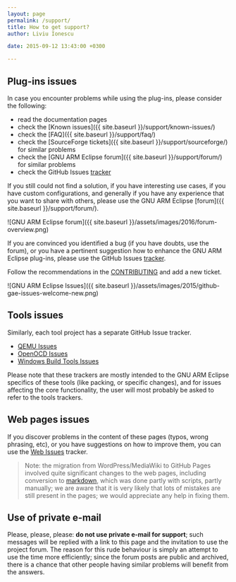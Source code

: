 ```yaml
---
layout: page
permalink: /support/
title: How to get support?
author: Liviu Ionescu

date: 2015-09-12 13:43:00 +0300

---
```


## Plug-ins issues

In case you encounter problems while using the plug-ins, please consider the following:

* read the documentation pages
* check the [Known issues]({{ site.baseurl }}/support/known-issues/)
* check the [FAQ]({{ site.baseurl }}/support/faq/)
* check the [SourceForge tickets]({{ site.baseurl }}/support/sourceforge/) for similar problems
* check the [GNU ARM Eclipse forum]({{ site.baseurl }}/support/forum/) for similar problems
* check the GitHub Issues [tracker](https://github.com/gnuarmeclipse/plug-ins/issues/)

If you still could not find a solution, if you have interesting use cases, if you have custom configurations, and generally if you have any experience that you want to share with others, please use the GNU ARM Eclipse [forum]({{ site.baseurl }}/support/forum/).

![GNU ARM Eclipse forum]({{ site.baseurl }}/assets/images/2016/forum-overview.png)

If you are convinced you identified a bug (if you have doubts, use the forum), or you have a pertinent suggestion how to enhance the GNU ARM Eclipse plug-ins, please use the GitHub Issues [tracker](https://github.com/gnuarmeclipse/plug-ins/issues/).

Follow the recommendations in the  [CONTRIBUTING](https://github.com/gnuarmeclipse/plug-ins/blob/develop/CONTRIBUTING.md) and add a new ticket.

![GNU ARM Eclipse Issues]({{ site.baseurl }}/assets/images/2015/github-gae-issues-welcome-new.png)

## Tools issues

Similarly, each tool project has a separate GitHub Issue tracker.

* [QEMU Issues](https://github.com/gnuarmeclipse/qemu/issues/)
* [OpenOCD Issues](https://github.com/gnuarmeclipse/openocd/issues/)
* [Windows Build Tools Issues](https://github.com/gnuarmeclipse/windows-build-tools/issues/)

Please note that these trackers are mostly intended to the GNU ARM Eclipse specifics of these tools (like packing, or specific changes), and for issues affecting the core functionality, the user will most probably be asked to refer to the tools trackers.

## Web pages issues

If you discover problems in the content of these pages (typos, wrong phrasing, etc), or you have suggestions on how to improve them, you can use the [Web Issues](https://github.com/gnuarmeclipse/gnuarmeclipse.github.io/issues/) tracker.

> Note: the migration from WordPress/MediaWiki to GitHub Pages involved quite significant changes to the web pages, including conversion to [markdown](http://daringfireball.net/projects/markdown/syntax), which was done partly with scripts, partly manually; we are aware that it is very likely that lots of mistakes are still present in the pages; we would appreciate any help in fixing them.

## Use of private e-mail

Please, please, please: **do not use private e-mail for support**; such messages will be replied with a link to this page and the invitation to use the project forum. The reason for this rude behaviour is simply an attempt to use the time more efficiently; since the forum posts are public and archived, there is a chance that other people having similar problems will benefit from the answers.
